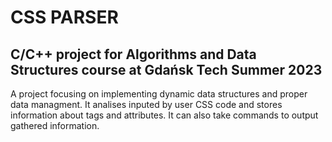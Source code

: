 # CSS PARSER

## C/C++ project for Algorithms and Data Structures course at Gdańsk Tech Summer 2023

A project focusing on implementing dynamic data structures and proper data managment.
It analises inputed by user CSS code and stores information about tags and attributes. 
It can also take commands to output gathered information.
